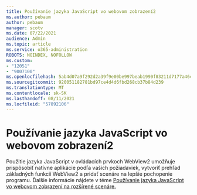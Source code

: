 ```yaml
---
title: Používanie jazyka JavaScript vo webovom zobrazení2
ms.author: pebaum
author: pebaum
manager: scotv
ms.date: 07/22/2021
audience: Admin
ms.topic: article
ms.service: o365-administration
ROBOTS: NOINDEX, NOFOLLOW
ms.custom:
- "12051"
- "9007100"
ms.openlocfilehash: 5ab4d07a9f292d2a39f9e00be997beab1990f83211d7177a46cc310effbe4553
ms.sourcegitcommit: 920051182781bd97ce4d4d6fbd268cb37b84d239
ms.translationtype: MT
ms.contentlocale: sk-SK
ms.lasthandoff: 08/11/2021
ms.locfileid: "57892106"
---
```

# <a name="use-javascript-in-webview2"></a>Používanie jazyka JavaScript vo webovom zobrazení2

Použitie jazyka JavaScript v ovládacích prvkoch WebView2 umožňuje prispôsobiť natívne aplikácie podľa vašich požiadaviek, vytvoriť prehľad základných funkcií WebView2 a pridať scenáre na lepšie pochopenie programu. Ďalšie informácie nájdete v téme [Používanie jazyka JavaScript vo webovom zobrazení na rozšírené scenáre.](https://docs.microsoft.com/microsoft-edge/webview2/how-to/javascript)
